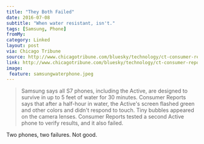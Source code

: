 ```yaml
---
title: "They Both Failed"
date: 2016-07-08
subtitle: "When water resistant, isn't."
tags: [Samsung, Phone]
fromMy: 
category: Linked
layout: post
via: Chicago Tribune
source: http://www.chicagotribune.com/bluesky/technology/ct-consumer-reports-samsung-phone-not-waterproof-20160708-story.html
link: http://www.chicagotribune.com/bluesky/technology/ct-consumer-reports-samsung-phone-not-waterproof-20160708-story.html
image:
 feature: samsungwaterphone.jpeg
---
```



> Samsung says all S7 phones, including the Active, are designed to survive in up to 5 feet of water for 30 minutes. Consumer Reports says that after a half-hour in water, the Active's screen flashed green and other colors and didn't respond to touch. Tiny bubbles appeared on the camera lenses. Consumer Reports tested a second Active phone to verify results, and it also failed.

Two phones, two failures.  Not good.
